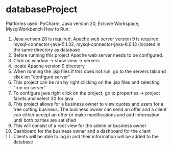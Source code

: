 # databaseProject
Platforms used: PyCharm, Java version 20, Eclipse Workspace, MysqlWorkbench
How to Run:
1. Java verison 20 is required, Apache web server version 9 is required, mysql-connector-java-5.1.32, mysql-connector-java-8.0.13 (located in the same directory as database
2. Before running this project Apache web server needs to be configured.
3. Click on window -> show view -> servers
4. locate Apache version 9 directory
5. When running the .jsp files if this does not run, go to the servers tab and click on "configure server"
6. This project can be ran by right clicking on the .jsp files and selecting "run on server"
7. To configure java right click on the project, go to properties -> project facets and select 20 for java 
8. This project allows for a business owner to view quotes and users for a tree cutting business. The business owner can send an offer and a client can either accept an offer or make modifications and add information until both parties are satisfied
9. This will consist of a root view for the admin or business owner
10. Dashboard for the business owner and a dashboard for the client
11. Clients will be able to log in and their information will be added to the database

